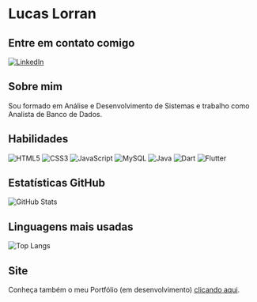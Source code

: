 # Lucas Lorran
## Entre em contato comigo
[![LinkedIn](https://img.shields.io/badge/LinkedIn-0077B5?style=for-the-badge&logo=linkedin&logoColor=white)](https://www.linkedin.com/in/lucas-lorran-344726131/)

## Sobre mim
Sou formado em Análise e Desenvolvimento de Sistemas e trabalho como Analista de Banco de Dados.

## Habilidades
![HTML5](https://img.shields.io/badge/HTML5-E34F26?style=for-the-badge&logo=html5&logoColor=white)
![CSS3](https://img.shields.io/badge/CSS3-1572B6?style=for-the-badge&logo=css3&logoColor=white)
![JavaScript](https://img.shields.io/badge/JavaScript-F7DF1E?style=for-the-badge&logo=javascript&logoColor=black)
![MySQL](https://img.shields.io/badge/MySQL-00758F?style=for-the-badge&logo=MySQL&logoColor=F29111)
![Java](https://img.shields.io/badge/java-%23D0312D.svg?style=for-the-badge&logo=openjdk&logoColor=white)
![Dart](https://img.shields.io/badge/Dart-30A3DC?style=for-the-badge&logo=Dart&logoColor=FFF)
![Flutter](https://img.shields.io/badge/Flutter-1572B6?style=for-the-badge&logo=Flutter&logoColor=FFF)


## Estatísticas GitHub
![GitHub Stats](https://github-readme-stats.vercel.app/api?username=LucasLorran22&theme=transparent&bg_color=000&border_color=30A3DC&show_icons=true&icon_color=30A3DC&title_color=E94D5F&text_color=FFF)

## Linguagens mais usadas
![Top Langs](https://github-readme-stats-git-masterrstaa-rickstaa.vercel.app/api/top-langs/?username=LucasLorran22&bg_color=000&border_color=30A3DC&title_color=E94D5F&text_color=FFF)

## Site
Conheça também o meu Portfólio (em desenvolvimento) <a href="https://lucaslorran22.github.io/Projeto_Portfolio_Web/" target="_blank">clicando aqui</a>.
